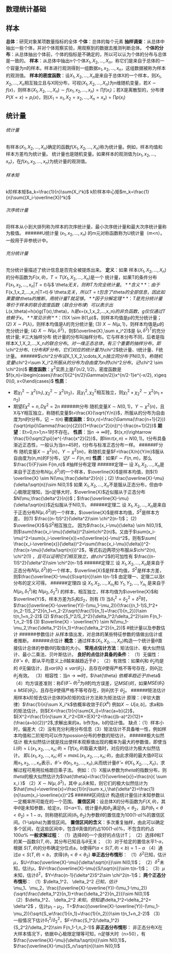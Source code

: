 <script type="text/javascript" src="http://cdn.mathjax.org/mathjax/latest/MathJax.js?config=TeX-AMS-MML_HTMLorMML"></script>
## 数理统计基础

## 样本
**总体**：研究对象某项数量指标的全体
**个体**：总体的每个元素
**抽样调查**：从总体中抽出一些个体，并对个体观察实验，用观察到的数据去推测判断总体。
**个体的分布**：从总体抽出个体前，个体的指标是不确定的，所以可以认为个体的分布与总体是一致的。
**样本**：从总体中抽出n个个体$X_1,X_2,…,X_n$，称它们是来自于总体的一个容量为n的样本。样本进行观测得到一组数据$x_1,x_2,…,x_n$，这组数据被称为样本的观测值。
**样本的密度函数**：设$X_1,X_2,…,X_n$是来自于总体X的一个样本，则$X_1,X_2,…,X_n$相互独立且与X同分布，可视$(X_1,X_2,…,X_n)$为n维随机变量，若$X\sim f(x)$，则样本$(X_1,X_2,…,X_n)\sim f(x_1,x_2,…,x_n)=\prod f(x_i)$；若X是离散型的，分布律$P(X=x)=p_i(x)$，则$(X_1=x_1,X_2=x_2,…,X_n=x_x)=\prod p(x_i)$
## 统计量
###### 统计量
有样本$(X_1,X_2,…,X_n)$确定的函数$f(X_1,X_2,…,X_n)$称为统计量。例如，样本均值和样本方差均为统计量。
统计量也是随机变量。如果样本的观测值为$(x_1,x_2,…,x_n)$，在$f(x_1,x_2,…,x_n)$为统计量的观测值。
###### 样本矩
k阶样本矩$a_k=\frac{1}{n}\sum{X_i^k}$
k阶样本中心矩$m_k=\frac{1}{n}\sum{(X_i-\overline{X})^k}$
###### 次序统计量
将样本从小到大排列称为样本的次序统计量，最小次序统计量和最大次序统计量称为极值。
######U统计量
$(x_1,x_2,…,x_n)$ 的m元对称函数称为U统计量（m<n）。一般用于非参统计中。
###### 充分统计量
充分统计量描述了统计信息是否完全被提炼出来。
**定义**：如果 样本$(X_1,X_2,…,X_n)$的分布函数为$F(x,\theta)$，$T=T(X_1,X_2,…,X_n)$是一个 统计量，如果T的条件分布$F(x_1,x_2,…,x_n|T=t)$与$ \theta$无关，则称T为完全统计量。
**含义**：由于$F(x_1,x_2,…,x_n|T=t)$与$ \theta$无关，所以T=t包含了$\theta$的全部信息，因此如果要做$\theta$的推断，用统计量T就足够。
**因子分解定理**：T是充分统计量等价于样本的联合密度函数（联合分布律）可以表示出$L(x,\theta)=h(x)g(T(x),\theta)$，h是$x=(x_1,x_2,...,x_n)$的非负函数，g仅仅通过T依赖于x。
**常见示例**：
(1)$X \sim B(1,p)$，则样本均值是p的充分统计量；
(2) $X \sim P(\lambda)$，则样本均值是$\lambda$的充分统计量;
(3) $X \sim N(\mu,1)$，则样本均值是$\mu$的充分统计量;
(4) $X \sim N(\mu,\delta^2)$，则$(\overline{X},\sum x_i^2)$是 $(\mu,\delta^2)^T$的充分统计量; 
#三大抽样分布
统计量的分布叫抽样分布。它与样本分布不同，后者是指样本X_1,X_2,…,X_n$的联合分布。
对一维正态总体，有三个重要的抽样分布，即$\chi^2$分布、t分布和F分布，它们对应的统计量为$\chi^2$统计量、t统计量、F统计量。
######$\chi^2$分布
设$X_1,X_2,\cdots,X_n$独立同分布于$N(0,1)$，称随机变量$\chi^2=\sum X_i^2$所服从的分布为自由度为n的$\chi^2$分布，记$\chi^2 \sim \chi^2(n)$
**密度函数**：$\chi^2$实质上是$\Gamma (n/2,1/2)$，密度函数是
$f(x,n)=\begin{cases}\frac{1}{2^{n/2}\Gamma(n/2)}x^{n/2-1}e^{-x/2},  x\geq 0\\0,    x<0\end{cases}$
**性质**：
-  若$\chi_1^2 \sim \chi^2(n_1),\chi_2^2 \sim \chi^2(n_2)$，且$\chi_1^2,\chi_2^2$相互独立，则$\chi_1^2+\chi_2^2 \sim \chi^2(n_1+n_2)$
-  期望$E\chi^2=n,D\chi^2=2n$
######t分布
随机变量$X\sim N(0,1)，Y\sim \chi^2(n)$，且X与Y相互独立，称随机变量$t=\frac{X}{\sqrt{Y/n}}$，所服从的分布为自由度为n的t分布，记$\sim t(n)$
**密度函数**：$t(x,n)=\frac{\Gamma(\frac{n+1}{2})}{\sqrt{n\pi}\Gamma(\frac{n}{2})}(1+\frac{x^2}{n})^{-\frac{n+1}{2}}$
**期望**：Et=0,n>1;n=1时不存在。
**性质**：当$n\rightarrow \infty$时，$t(x,n)\rightarrow \frac{1}{\sqrt{2\pi}}e^{-\frac{x^2}{2}}$，即$\lim t(x,n)=N(0,1)$。t分布具备渐近正态性，一般认为当n>45时，t分布与标准正态分布一样。
######F分布
随机变量$X\sim \chi^2(n)，Y\sim \chi^2(m)$，称随机变量$F=\frac{X/n}{Y/m}$服从自由度为(n,m)的F分布，记$F\sim F(n,m)$
**性质**：如果$F\sim F(n,m)$，那么$\frac{1}{F}\sim F(m,n)$
#抽样分布定理
######定理一
设 $X_1,X_2,…,X_n$是来自于正态分布$N(\mu,\delta^2)$的一个样本，$\overline{X}$是样本均值，则$(1) \overline{X} \sim N(\mu,\frac{\delta^2}{n})；(2) \frac{\overline{X}-\mu}{\delta/\sqrt{n}}\sim N(0,1)$
如果 $X_1,X_2,…,X_n$不是服从正态分布，但由中心极限定理知，当n足够大时，$\overline{X}$近似服从于正态分布$N(\mu,\frac{\delta^2}{n})$；$\frac{\overline{X}-\mu}{\delta/\sqrt{n}}$近似服从于N(0,1)。
######定理二
设 $X_1,X_2,…,X_n$是来自于正态分布$N(\mu,\delta^2)$的一个样本，$\overline{X}$是样本均值，$S^2$是样本方差， 则(1) $\frac{(n-1)S^2}{\delta^2}\sim \chi^2(n-1)$； (2) $\overline{X}$与$S^2$相互独立。
因为$\frac{x_i-\mu}{\delta} \sim N(0,1)$,则$\sum(\frac{x_i-\mu}{\delta})^2\sim\chi^2(n)$。又由于$\sum(x_i-\mu)^2=\sum(x_i-\overline{x})+n(\overline{x}-\mu)^2$，则有$\sum( \frac{x_i-\overline{x}}{\delta})^2=\sum(\frac{x_i-\mu}{\delta})^2-(\frac{x-\mu}{\delta/\sqrt{n}})^2$，等式右边两项分布服从$\chi^2(n), \chi^2(1) $，且可以证明它们相互独立，由$\chi^2$的可加性有 $\frac{(n-1)S^2}{\delta^2}\sim \chi^2(n-1)$
######定理三
设 $X_1,X_2,…,X_n$是来自于正态分布$N(\mu,\delta^2)$的一个样本，$\overline{X}$是样本均值，$S^2$是样本方差， 则$\frac{\overline{X}-\mu}{S\sqrt{n}}\sim t(n-1)$
由定理一、定理二以及t分布的定义可得。
######定理四
设 $X_1,X_2,…,X_{n_1}$和 $Y_1,Y_2,…,Y_{n_1}$ 是来自于$N(\mu_1,\delta_1^2)$和 $N(\mu_2,\delta_2^2)$ 的样本，相互独立，样本均值为$\overline{X}$和$\overline{Y}$，样本方差为$S_1$和$S_2$，则有
(1) 当$\delta_1^2=\delta_2^2=\delta^2$时，$\frac{(\overline{X}-\overline{Y})-(\mu_1-\mu_2)}{\frac{(n_1-1)S_1^2+(n_2-1)S_2^2}{n_1+n_2-2}\sqrt{\frac{1}{n_1}+\frac{1}{n_2}}}\sim t(n_1+n_2-2)$
(2) $\frac{S_1^2/S_2^2}{\delta_1^2/\delta_2^2}\sim F(n_1-1,n_2-1)$
(3) $\overline{X} - \overline{Y} \sim N(\mu_1-\mu_2,\frac{\delta_1^2}{n_1}+\frac{\delta_2^2}{n_2})$
#统计量以及参数估计
######参数估计
从样本值出发，对总体的某些特征参数的值做出估计或者推断。
######点估计
**概念**：通过样本$(X_1,X_2,…,X_n)$构造一个统计量$\hat{\theta}$直接估计总体的参数$\theta$的取值的大小。
**常用点估计方法**：矩法估计、极大似然估计、最小二乘法、贝叶斯估计。
**良好的点估计具备的条件**：
（1）无偏性：$E{\hat{\theta}}=\theta$，即从平均意义上$\hat{\theta}$越来越趋近于$\theta$；
（2）有效性：如果$\hat{\theta}_1$和 $\hat{\theta}_2$均是的 $\theta$无偏估计，且$var(\hat{\theta}_1)\leq var(\hat{\theta}_2)$，且存在$\theta$使得严格不等号存在，则$\hat{\theta}_1$比 $\hat{\theta}_2$有效。
（3）相容性：当$n\rightarrow \infty$时，$\hat{\theta} $依概率趋近于$\theta$
（4）均方误差准则：称$E(\hat{\theta} -\theta)^2$为$\hat{\theta}$的均方误差，记$MSE( \hat{\theta} )$，如果$MSE( \hat{\theta}_1 )\leq MSE( \hat{\theta}_2 )$，且存在$\theta$使得严格不等号存在，则$\hat{\theta}_1$优于 $\hat{\theta}_2$。
######矩法估计
用样本k阶矩去估计总体的k阶矩的估计方法称为矩法估计
原理：（辛钦大数律）$\frac{1}{n}\sum X_i^k$依概率收敛于$E(X^k)$
例如$X\sim U[a,b]$，求a和b的矩法估计。则$EX=\frac{1}{n}\sum{X_i}=\frac{a+b}{2}$，$EX^2=\frac{1}{n}\sum X_i^2=DX+(EX)^2=\frac{(b-a)^2}{12}+(\frac{a+b}{2})^2$,求解出来的a，b作为a，b的估计值。
缺点：（1）样本小时，偏差大（2）没有充分利用分布信息（3）矩法估计不具备唯一性，例如样本均值和二阶矩均可以作为possion分布的参数的矩估计。
######极大似然估计
极大似然估计就是找出使样本观察值出现的概率为最大的参数值，即使当$L(\theta)=L(x_1,x_2,...,x_n;\theta)=\prod f(x_i,\theta)$取最大值时，对应的估计为极大似然估计。
即$L(x_1,x_2,...,x_n;\hat{\theta}) = max L(x_1,x_2,...,x_n;\theta)$，由此求得的最大值$\theta$可以用$x_1,x_2,...,x_n$表示，$\hat{\theta}=\hat{\theta} (x_1,x_2,...,x_n)$,从而统计量$\hat{\theta}= \hat{\theta} ( X_1,X_2,...,X_n )$，求解过程可用用拉格朗日乘子法。
例如：（1）X服从参数为$theta$的指数分布，则 $theta$的极大似然估计为$\hat{\theta}=\frac{1}{\overline{x}}=\frac{n}{ \sum x_i }$
（2）$X\sim N(\mu,\delta^2)$，其中 $\mu$,$\delta$未知，则它们的极大似然估计为$\hat{\mu}=\overline{x}=\frac{1}{n}\sum x_i,\hat{\delta^2}=\frac{1}{n}\sum(x_i-\overline{x})^2$
######区间估计
构造统计量估计未知参数以一定概率所可能在的一个范围。
**置信区间**：设总体X的分布函数为$F(X,\theta)$，其中$\theta$是未知参数，给定$\alpha$，(0<$\alpha$<1)，统计量$\theta_1$和$\theta_2$满足$\theta_1<\theta_2$，且$P(\theta_1<\theta<\theta_2) = 1-\alpha$，则称随机区间$(\theta_1,\theta_2)$为参数$\theta$的置信度为100(1-$\alpha$)%的置信区间。(1-\alpha)为置信区间。
**置信区间的含义**：多次重复抽样，由此可以确定多个区间，在这些区间中，包含$\theta$真值的约占100(1-$\alpha$)%，不包含的约占 100$\alpha$%
**一般求解过程**：
（1）选择$\theta$的一个良好的点估计T；
（2）选择$\theta$和T的某一函数$S(T,\theta)$，其分布已知且与$\theta$无关；
（3）对于给定的置信水平1-$\alpha$，根据 $S(T,\theta)$的分布确定分位点a，b使得$P(a<S(T,\theta)<b)=1-\alpha$
（4）通过$a< S(T,\theta) <b$，求得{$\theta_1<\theta<\theta_2$}
**单正态分布情形**：
（1）$\delta^2$已知，估计$\mu$，$U=\frac{\overline{X}-\mu}{\delta/\sqrt{n}}\sim N(0,1)$；
（2）$\delta^2$未知，估计$\mu$，$V=\frac{\overline{X}-\mu}{S/\sqrt{n}}\sim t(n-1)$；
（3）$\mu$未知，估计$\delta^2$，$Y=\frac{n-1}{\delta^2}S^2\sim \chi^2(n-1)$； 
**两个正态分布情形**：
（1）$\delta_1^2、 \delta_2^2 $已知，估计$\mu_1、\mu_2$，$\frac{(\overline{X}-\overline{Y})-(\mu_1-\mu_2)}{\sqrt{\frac{\delta_1^2}{n_1}+\frac{\delta_2^2}{n_2}}}\sim N(0,1)$
（2）$\delta_1^2、 \delta_2^2 $未知，但知道$\delta_1^2=\delta_2^2= \delta^2$ ，估计$\mu_1-\mu_2$，T=$\frac{(\overline{X}-\overline{Y})-(\mu_1-\mu_2)}{\sqrt{S_w\frac{1}{n_1}+\frac{1}{n_2}}}\sim t(n_1+n_2-2)$
（3）一般情况下估计$\delta_1^2/\delta_2^2$，$F=\frac{S_1^2/\delta_1^2}{S_2^2/\delta_2^2}\sim F(n_1-1,n_2-1)$
**非正态分布情形**：
非正态分布X在大样本情况下，依据中心极限定理等可知，n足够大时（n>50），有$\frac{\overline{X}-\mu}{\delta/\sqrt{n}}\sim N(0,1)$，$\frac{\overline{X}-\mu}{S_n/\sqrt{n}}\sim N(0,1)$



